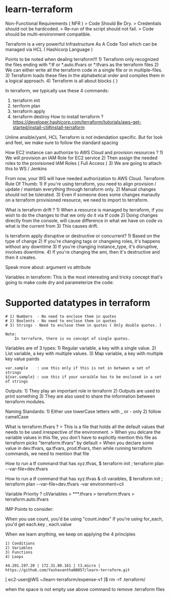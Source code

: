 # learn-terraform

Non-Functional Requirements ( NFR ) > Code Should Be Dry. > Credentials should not be hardcoded. > Re-run of the script should not fail. > Code should be multi-environment compatible.

Terraform is a very powerful Infrastructure As A Code Tool which can be managed via HCL ( Hashicorp Language )

Points to be noted when dealing terraform!!! 1) Terraform only recognized the files ending with *.tf or *.auto.tfvars or *.tfvars as the terraform files 2) We can either write all the terraform code in a single file or in multiple-files. 3) Terraform loads these files in the alphabetical order and compiles them in a logical approach. 4) Terraform is all about blocks { }

In terraform, we typically use these 4 commands:

1) terraform init 
2) terrform plan 
3) terraform apply
4) terraform destroy
How to install terraform ? https://developer.hashicorp.com/terraform/tutorials/aws-get-started/install-cli#install-terraform

Unline ansible/yaml, HCL Terraform is not indendation specific. But for look and feel, we make sure to follow the standard spacing

How EC2 instance can authorize to AWS Cloud and provision resources ? 1) We will provision an IAM Role for EC2 service 2) Then assign the needed roles to the provisioned IAM Roles ( Full Access ) 3) We are going to attach this to WS / Jenkins

From now, your WS will have needed authorization to AWS Cloud.
Terraform Rule Of Thumb: 1) If you're using terraform, you need to align provision / update / maintain everything through terraform only. 2) Manual changes should not be tolerated. 3) Even if someone does some changes manaully on a terraform provisioned resource, we need to import to terraform.

What is terraform drift ? 1) When a resource is managed by terraform, if you wish to do the changes to that we only do it via tf code 2) Doing changes directly from the console, will cause difference in what we have on code vs what is the current from 3) This causes drift.

Is terraform apply disruptive or destructive or concurrent? 1) Based on the type of change 2) If you're changing tags or changeing roles, it's happens without any downtime 3) If you're changing instance_type, it's disruptive, involves downtime. 4) If you're changing the ami, then it's destructive and then it creates.

Speak more about: argument vs attribute

Variables in terraform: This is the most interesting and tricky concept that's going to make code dry and parameterize the code:

# Supported datatypes in terraform
    # 1) Numbers  - No need to enclose them in quotes
    # 2) Boolents - No need to enclose them in quotes
    # 3) Strings - Need to enclose them in quotes ( Only double quotes. )

    Note: 
        In terraform, there is no concept of single quotes.
Variables are of 3 types: 1) Regular variable, a key with a single value. 2) List variable, a key with multiple values. 3) Map variable, a key with multiple key value pairds

    var.sample    : use this only if this is not in between a set of strings 
    ${var.sample} : use this if your varaible has to be enclosed in a set of strings
Outputs: 1) They play an important role in terraform 2) Outputs are used to print something 3) They are also used to share the information between terraform modules.

Naming Standards: 1) Either use lowerCase letters with _ or - only 2) follow camelCase

What is terraform.tfvars ? > This is a file that holds all the default values that needs to be used irrespective of the environment. > When you delcare the variable values in this file, you don't have to explicitly mention this file as terraform picks "terraform.tfvars" by default > When you declare some value in dev.tfvars, qa.tfvars, prod.tfvars, then while running terraform commands, we need to mention that file

How to run a tf command that has xyz.tfvas, $ terraform init ; terraform plan --var-file=dev.tfvars

How to run a tf command that has xyz.tfvas & cli varaibles, $ terraform init ; terraform plan --var-file=dev.tfvars -var environment=cli

Variable Priority ? cliVariables > ***.tfvars > terraform.tfvars > terraform.auto.tfvars

IMP Points to consider:

When you use count, you'd be using "count.index" If you're using for_each, you'd get each.key , each.value

When we learn anything, we keep on applying the 4 principles

    1) Conditions 
    2) Variables
    3) Functions 
    4) Loops 

    44.201.197.20 | 172.31.80.161 | t3.micro | https://github.com/YashavanthaN8057/learn-terraform.git
[ ec2-user@WS ~/learn-terraform/expense-v1 ]$ rm -rf .terraform/

when the space is not empty use above command to remove .terraform files
